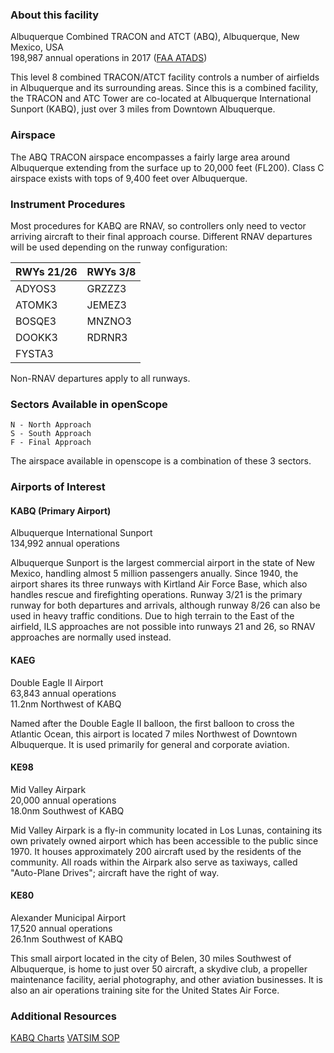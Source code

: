### About this facility
Albuquerque Combined TRACON and ATCT (ABQ), Albuquerque, New Mexico, USA  
198,987 annual operations in 2017 (<a href="https://aspm.faa.gov/opsnet/sys/Tracon.asp" target="_blank">FAA ATADS</a>)

This level 8 combined TRACON/ATCT facility controls a number of airfields in Albuquerque and its surrounding areas. Since this is a combined facility, the TRACON and ATC Tower are co-located at Albuquerque International Sunport (KABQ), just over 3 miles from Downtown Albuquerque.

### Airspace
The ABQ TRACON airspace encompasses a fairly large area around Albuquerque extending from the surface up to 20,000 feet (FL200). Class C airspace exists with tops of 9,400 feet over Albuquerque.

### Instrument Procedures
Most procedures for KABQ are RNAV, so controllers only need to vector arriving aircraft to their final approach course. Different RNAV departures will be used depending on the runway configuration:  

| RWYs 21/26 | RWYs 3/8 |
|------------|----------|
| ADYOS3     | GRZZZ3   |
| ATOMK3     | JEMEZ3   |
| BOSQE3     | MNZNO3   |
| DOOKK3     | RDRNR3   |
| FYSTA3     |          |  

Non-RNAV departures apply to all runways.

### Sectors Available in openScope
```
N - North Approach
S - South Approach
F - Final Approach
```
The airspace available in openscope is a combination of these 3 sectors.

### Airports of Interest

#### KABQ (Primary Airport)
Albuquerque International Sunport  
134,992 annual operations

Albuquerque Sunport is the largest commercial airport in the state of New Mexico, handling almost 5 million passengers anually. Since 1940, the airport shares its three runways with Kirtland Air Force Base, which also handles rescue and firefighting operations. Runway 3/21 is the primary runway for both departures and arrivals, although runway 8/26 can also be used in heavy traffic conditions. Due to high terrain to the East of the airfield, ILS approaches are not possible into runways 21 and 26, so RNAV approaches are normally used instead.

#### KAEG
Double Eagle II Airport  
63,843 annual operations  
11.2nm Northwest of KABQ

Named after the Double Eagle II balloon, the first balloon to cross the Atlantic Ocean, this airport is located 7 miles Northwest of Downtown Albuquerque. It is used primarily for general and corporate aviation.

#### KE98
Mid Valley Airpark  
20,000 annual operations  
18.0nm Southwest of KABQ

Mid Valley Airpark is a fly-in community located in Los Lunas, containing its own privately owned airport which has been accessible to the public since 1970. It houses approximately 200 aircraft used by the residents of the community. All roads within the Airpark also serve as taxiways, called "Auto-Plane Drives"; aircraft have the right of way.

#### KE80
Alexander Municipal Airport  
17,520 annual operations  
26.1nm Southwest of KABQ

This small airport located in the city of Belen, 30 miles Southwest of Albuquerque, is home to just over 50 aircraft, a skydive club, a propeller maintenance facility, aerial photography, and other aviation businesses. It is also an air operations training site for the United States Air Force.

### Additional Resources
<a href="https://skyvector.com/airport/ABQ/Albuquerque-International-Sunport-Airport" target="_blank">KABQ Charts</a>
<a href="https://zabartcc.org/files/40" target="_blank">VATSIM SOP</a>
